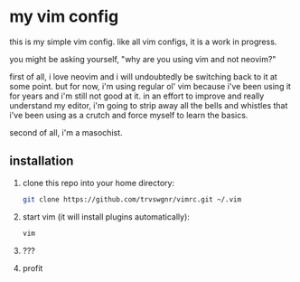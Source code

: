 # my vim config

this is my simple vim config. like all vim configs, it is a work in progress.

you might be asking yourself, "why are you using vim and not neovim?"

first of all, i love neovim and i will undoubtedly be switching back to it at some point. but for now, i'm using regular ol' vim because i've been using it for years and i'm still not good at it. in an effort to improve and really understand my editor, i'm going to strip away all the bells and whistles that i've been using as a crutch and force myself to learn the basics.

second of all, i'm a masochist.

## installation

1. clone this repo into your home directory:
    ```bash
    git clone https://github.com/trvswgnr/vimrc.git ~/.vim
    ```

2. start vim (it will install plugins automatically):
    ```bash
    vim
    ```

3. ???

4. profit
